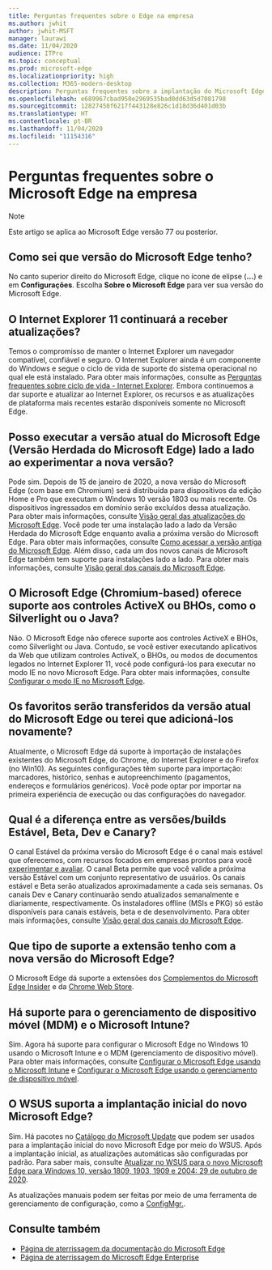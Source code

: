 ```yaml
---
title: Perguntas frequentes sobre o Edge na empresa
ms.author: jwhit
author: jwhit-MSFT
manager: laurawi
ms.date: 11/04/2020
audience: ITPro
ms.topic: conceptual
ms.prod: microsoft-edge
ms.localizationpriority: high
ms.collection: M365-modern-desktop
description: Perguntas frequentes sobre a implantação do Microsoft Edge na empresa
ms.openlocfilehash: e689967cbad950e2969535bad0dd63d5d7081798
ms.sourcegitcommit: 12827458f6217f443128e826c1d18d36d401d03b
ms.translationtype: HT
ms.contentlocale: pt-BR
ms.lasthandoff: 11/04/2020
ms.locfileid: "11154316"
---
```

# Perguntas frequentes sobre o Microsoft Edge na empresa

> [!NOTE]
> Este artigo se aplica ao Microsoft Edge versão 77 ou posterior.

## Como sei que versão do Microsoft Edge tenho?

No canto superior direito do Microsoft Edge, clique no ícone de elipse (**...**) e em **Configurações**. Escolha **Sobre o Microsoft Edge** para ver sua versão do Microsoft Edge.

## O Internet Explorer 11 continuará a receber atualizações?

Temos o compromisso de manter o Internet Explorer um navegador compatível, confiável e seguro. O Internet Explorer ainda é um componente do Windows e segue o ciclo de vida de suporte do sistema operacional no qual ele está instalado. Para obter mais informações, consulte as [Perguntas frequentes sobre ciclo de vida - Internet Explorer](https://support.microsoft.com/help/17454/). Embora continuemos a dar suporte e atualizar ao Internet Explorer, os recursos e as atualizações de plataforma mais recentes estarão disponíveis somente no Microsoft Edge.

## Posso executar a versão atual do Microsoft Edge (Versão Herdada do Microsoft Edge) lado a lado ao experimentar a nova versão?

Pode sim. Depois de 15 de janeiro de 2020, a nova versão do Microsoft Edge (com base em Chromium) será distribuída para dispositivos da edição Home e Pro que executam o Windows 10 versão 1803 ou mais recente. Os dispositivos ingressados em domínio serão excluídos dessa atualização. Para obter mais informações, consulte [Visão geral das atualizações do Microsoft Edge](https://docs.microsoft.com/deployedge/microsoft-edge-blocker-toolkit#overview). Você pode ter uma instalação lado a lado da Versão Herdada do Microsoft Edge enquanto avalia a próxima versão do Microsoft Edge. Para obter mais informações, consulte [Como acessar a versão antiga do Microsoft Edge](https://docs.microsoft.com/deployedge/microsoft-edge-sysupdate-access-old-edge). Além disso, cada um dos novos canais de Microsoft Edge também tem suporte para instalações lado a lado. Para obter mais informações, consulte [Visão geral dos canais do Microsoft Edge](https://docs.microsoft.com/deployedge/microsoft-edge-channels).

## O Microsoft Edge (Chromium-based) oferece suporte aos controles ActiveX ou BHOs, como o Silverlight ou o Java?

Não. O Microsoft Edge não oferece suporte aos controles ActiveX e BHOs, como Silverlight ou Java. Contudo, se você estiver executando aplicativos da Web que utilizam controles ActiveX, o BHOs, ou modos de documentos legados no Internet Explorer 11, você pode configurá-los para executar no modo IE no novo Microsoft Edge. Para obter mais informações, consulte [Configurar o modo IE no Microsoft Edge](https://docs.microsoft.com/DeployEdge/edge-ie-mode).

## Os favoritos serão transferidos da versão atual do Microsoft Edge ou terei que adicioná-los novamente?

Atualmente, o Microsoft Edge dá suporte à importação de instalações existentes do Microsoft Edge, do Chrome, do Internet Explorer e do Firefox (no Win10). As seguintes configurações têm suporte para importação: marcadores, histórico, senhas e autopreenchimento (pagamentos, endereços e formulários genéricos). Você pode optar por importar na primeira experiência de execução ou das configurações do navegador.  

## Qual é a diferença entre as versões/builds Estável, Beta, Dev e Canary?

O canal Estável da próxima versão do Microsoft Edge é o canal mais estável que oferecemos, com recursos focados em empresas prontos para você [experimentar e avaliar](https://aka.ms/EdgeEnterprise). O canal Beta permite que você valide a próxima versão Estável com um conjunto representativo de usuários. Os canais estável e Beta serão atualizados aproximadamente a cada seis semanas. Os canais Dev e Canary continuarão sendo atualizados semanalmente e diariamente, respectivamente. Os instaladores offline (MSIs e PKG) só estão disponíveis para canais estáveis, beta e de desenvolvimento. Para obter mais informações, consulte [Visão geral dos canais do Microsoft Edge](https://docs.microsoft.com/deployedge/microsoft-edge-channels).

## Que tipo de suporte a extensão tenho com a nova versão do Microsoft Edge?

O Microsoft Edge dá suporte a extensões dos [Complementos do Microsoft Edge Insider](https://go.microsoft.com/fwlink/?linkid=2081222) e da [Chrome Web Store](https://go.microsoft.com/fwlink/?linkid=2072338).

## Há suporte para o gerenciamento de dispositivo móvel (MDM) e o Microsoft Intune?

Sim. Agora há suporte para configurar o Microsoft Edge no Windows 10 usando o Microsoft Intune e o MDM (gerenciamento de dispositivo móvel). Para obter mais informações, consulte [Configurar o Microsoft Edge usando o Microsoft Intune](configure-edge-with-intune.md) e [Configurar o Microsoft Edge usando o gerenciamento de dispositivo móvel](configure-edge-with-mdm.md).

## O WSUS suporta a implantação inicial do novo Microsoft Edge?

Sim. Há pacotes no [Catálogo do Microsoft Update](https://www.catalog.update.microsoft.com/Search.aspx?q=the%20new%20microsoft%20edge%20for%20windows) que podem ser usados para a implantação inicial do novo Microsoft Edge por meio do WSUS. Após a implantação inicial, as atualizações automáticas são configuradas por padrão. Para saber mais, consulte [Atualizar no WSUS para o novo Microsoft Edge para Windows 10, versão 1809, 1903, 1909 e 2004: 29 de outubro de 2020](https://support.microsoft.com/help/4584642/update-in-wsus-for-the-new-microsoft-edge).

As atualizações manuais podem ser feitas por meio de uma ferramenta de gerenciamento de configuração, como a [ConfigMgr.](https://docs.microsoft.com/configmgr/apps/deploy-use/deploy-edge?toc=https://docs.microsoft.com/DeployEdge/toc.json&bc=https://docs.microsoft.com/DeployEdge/breadcrumb/toc.json).

## Consulte também

- [Página de aterrissagem da documentação do Microsoft Edge](https://docs.microsoft.com/DeployEdge/)
- [Página de aterrissagem do Microsoft Edge Enterprise](https://aka.ms/EdgeEnterprise)
